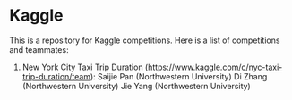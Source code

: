 # Kaggle
This is a repository for Kaggle competitions. Here is a list of competitions and teammates:
1. New York City Taxi Trip Duration (https://www.kaggle.com/c/nyc-taxi-trip-duration/team):
Saijie Pan (Northwestern University)
Di Zhang (Northwestern University)
Jie Yang (Northwestern University)
